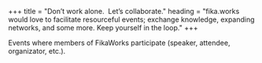 +++
title = "Don’t work alone.  Let’s collaborate."
heading = "fika.works would love to facilitate resourceful events; exchange knowledge, expanding networks, and some more. Keep yourself in the loop."
+++

Events where members of FikaWorks participate (speaker, attendee, organizator,
etc.).

